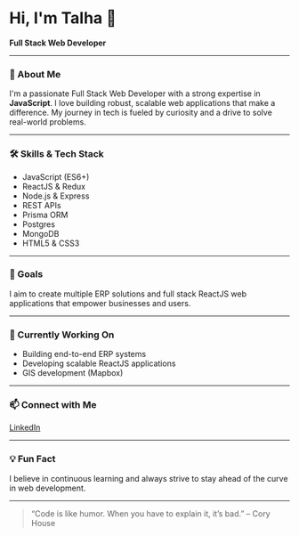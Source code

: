 # Hi, I'm Talha 👋

**Full Stack Web Developer**

---

### 🚀 About Me
I'm a passionate Full Stack Web Developer with a strong expertise in **JavaScript**. I love building robust, scalable web applications that make a difference. My journey in tech is fueled by curiosity and a drive to solve real-world problems.

---

### 🛠️ Skills & Tech Stack
- JavaScript (ES6+)
- ReactJS & Redux
- Node.js & Express
- REST APIs
- Prisma ORM
- Postgres
- MongoDB
- HTML5 & CSS3

---

### 🎯 Goals
I aim to create multiple ERP solutions and full stack ReactJS web applications that empower businesses and users.

---

### 🌱 Currently Working On
- Building end-to-end ERP systems
- Developing scalable ReactJS applications
- GIS development (Mapbox)

---

### 📫 Connect with Me
[LinkedIn](https://www.linkedin.com/in/ttalha5621)

---

### 💡 Fun Fact
I believe in continuous learning and always strive to stay ahead of the curve in web development.

---

> “Code is like humor. When you have to explain it, it’s bad.” – Cory House
